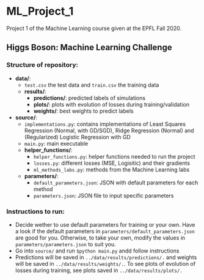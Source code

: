 # ML_Project_1
Project 1 of the Machine Learning course given at the EPFL Fall 2020. 

## Higgs Boson: Machine Learning Challenge

### Structure of repository: 
- **data/**: 
	- `test.csv` the test data and `train.csv` the training data
	- **results/**: 
		- **predictions/**: predicted labels of simulations
        - **plots/**: plots with evolution of losses during training/validation		
        - **weights/**: best weights to predict labels
- **source/**: 
	- `implementations.py`: contains implementations of Least Squares Regression (Normal, with GD/SGD), Ridge Regression (Normal) and (Regularized) Logistic Regression with GD
	- `main.py`: main executable
	- **helper_functions/**: 
		- `helper_functions.py`: helper functions needed to run the project
		- `losses.py`: different losses (MSE, Logisitic) and their gradients
		- `ml_methods_labs.py`: methods from the Machine Learning labs
	- **parameters/**: 
		- `default_parameters.json`: JSON with default parameters for each method
		- `parameters.json`: JSON file to input specific parameters

### Instructions to run: 
- Decide wether to use default parameters for training or your own. Have a look if the default parameters in `parameters/default_parameters.json` are good for you. Otherwise, to take your own, modify the values in `parameters/parameters.json` to suit you. 
- Go into `source/` and run `$python main.py` andd follow instructions
- Predictions will be saved in `../data/results/predictions/.` and weights will be saved in `../data/results/weights/.`. To see plots of evolution of losses during training, see plots saved in `../data/results/plots/.`
